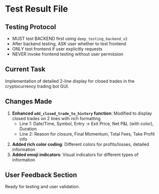 # Test Result File

## Testing Protocol
- MUST test BACKEND first using `deep_testing_backend_v2`
- After backend testing, ASK user whether to test frontend
- ONLY test frontend if user explicitly requests
- NEVER invoke frontend testing without user permission

## Current Task
Implementation of detailed 2-line display for closed trades in the cryptocurrency trading bot GUI.

## Changes Made
1. **Enhanced `add_closed_trade_to_history` function**: Modified to display closed trades on 2 lines with rich formatting
   - Line 1: Date/Time, Symbol, Entry → Exit Price, Net P&L (with color), Duration
   - Line 2: Reason for closure, Final Momentum, Total Fees, Take Profit info
2. **Added rich color coding**: Different colors for profits/losses, detailed information
3. **Added emoji indicators**: Visual indicators for different types of information

## User Feedback Section
Ready for testing and user validation.